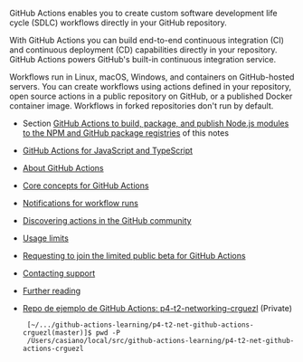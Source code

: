 
GitHub Actions enables you to create custom software development life cycle (SDLC) workflows directly in your GitHub repository.

With GitHub Actions you can build end-to-end continuous integration (CI) and continuous deployment (CD) capabilities directly in your repository. GitHub Actions powers GitHub's built-in continuous integration service. 

Workflows run in Linux, macOS, Windows, and containers on GitHub-hosted servers. You can create workflows using actions defined in your repository, open source actions in a public repository on GitHub, or a published Docker container image. Workflows in forked repositories don't run by default.

* Section [GitHub Actions to build, package, and publish Node.js modules to the NPM and GitHub package registries]({{site.baseurl}}/tema1-introduccion-a-javascript/github-action-npm-publish) of this notes

* [GitHub Actions for JavaScript and TypeScript](https://help.github.com/en/actions/language-and-framework-guides/github-actions-for-javascript-and-typescript)

*   [About GitHub Actions](https://help.github.com/en/github/automating-your-workflow-with-github-actions/#about-github-actions)


*   [Core concepts for GitHub Actions](https://help.github.com/en/github/automating-your-workflow-with-github-actions/about-github-actions#core-concepts-for-github-actions)


*   [Notifications for workflow runs](https://help.github.com/en/github/automating-your-workflow-with-github-actions/about-github-actions#notifications-for-workflow-runs)


*   [Discovering actions in the GitHub community](https://help.github.com/en/github/automating-your-workflow-with-github-actions/about-github-actions#discovering-actions-in-the-github-community)
<!--*   [Migrating GitHub Actions from HCL to YAML syntax](https://help.github.com/en/github/automating-your-workflow-with-github-actions/about-github-actions#migrating-github-actions-from-hcl-to-yaml-syntax) -->

*   [Usage limits](https://help.github.com/en/github/automating-your-workflow-with-github-actions/about-github-actions#usage-limits)


*   [Requesting to join the limited public beta for GitHub Actions](https://help.github.com/en/github/automating-your-workflow-with-github-actions/about-github-actions#requesting-to-join-the-limited-public-beta-for-github-actions)


*   [Contacting support](https://help.github.com/en/github/automating-your-workflow-with-github-actions/about-github-actions#contacting-support)


*   [Further reading](https://help.github.com/en/github/automating-your-workflow-with-github-actions/about-github-actions#further-reading)


* [Repo de ejemplo de GitHub Actions: p4-t2-networking-crguezl]({{site.github_org}}/p4-t2-networking-crguezl) (Private)

   ```
    [~/.../github-actions-learning/p4-t2-net-github-actions-crguezl(master)]$ pwd -P
    /Users/casiano/local/src/github-actions-learning/p4-t2-net-github-actions-crguezl
   ```
